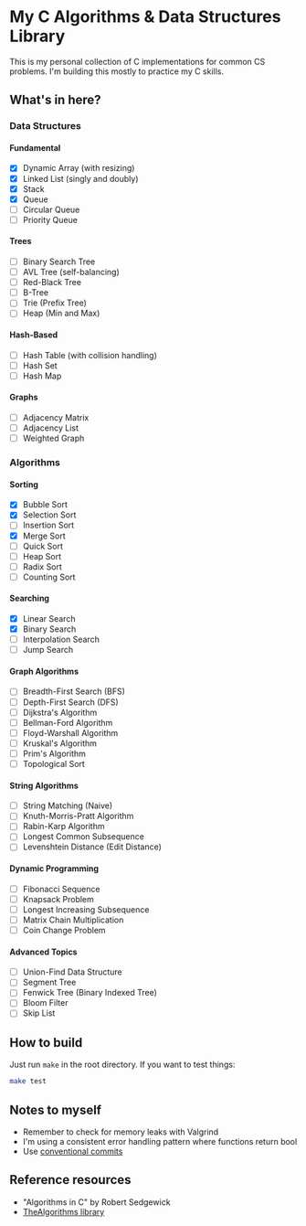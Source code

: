 # My C Algorithms & Data Structures Library

This is my personal collection of C implementations for common CS problems.
I'm building this mostly to practice my C skills.

## What's in here?

### Data Structures

#### Fundamental

- [x] Dynamic Array (with resizing)
- [x] Linked List (singly and doubly)
- [x] Stack
- [x] Queue
- [ ] Circular Queue
- [ ] Priority Queue

#### Trees

- [ ] Binary Search Tree
- [ ] AVL Tree (self-balancing)
- [ ] Red-Black Tree
- [ ] B-Tree
- [ ] Trie (Prefix Tree)
- [ ] Heap (Min and Max)

#### Hash-Based

- [ ] Hash Table (with collision handling)
- [ ] Hash Set
- [ ] Hash Map

#### Graphs

- [ ] Adjacency Matrix
- [ ] Adjacency List
- [ ] Weighted Graph

### Algorithms

#### Sorting

- [x] Bubble Sort
- [x] Selection Sort
- [ ] Insertion Sort
- [x] Merge Sort
- [ ] Quick Sort
- [ ] Heap Sort
- [ ] Radix Sort
- [ ] Counting Sort

#### Searching

- [x] Linear Search
- [x] Binary Search
- [ ] Interpolation Search
- [ ] Jump Search

#### Graph Algorithms

- [ ] Breadth-First Search (BFS)
- [ ] Depth-First Search (DFS)
- [ ] Dijkstra's Algorithm
- [ ] Bellman-Ford Algorithm
- [ ] Floyd-Warshall Algorithm
- [ ] Kruskal's Algorithm
- [ ] Prim's Algorithm
- [ ] Topological Sort

#### String Algorithms

- [ ] String Matching (Naive)
- [ ] Knuth-Morris-Pratt Algorithm
- [ ] Rabin-Karp Algorithm
- [ ] Longest Common Subsequence
- [ ] Levenshtein Distance (Edit Distance)

#### Dynamic Programming

- [ ] Fibonacci Sequence
- [ ] Knapsack Problem
- [ ] Longest Increasing Subsequence
- [ ] Matrix Chain Multiplication
- [ ] Coin Change Problem

#### Advanced Topics

- [ ] Union-Find Data Structure
- [ ] Segment Tree
- [ ] Fenwick Tree (Binary Indexed Tree)
- [ ] Bloom Filter
- [ ] Skip List

## How to build

Just run `make` in the root directory. If you want to test things:

```bash
make test
```

## Notes to myself

- Remember to check for memory leaks with Valgrind
- I'm using a consistent error handling pattern where functions return bool
- Use [conventional commits](https://www.conventionalcommits.org/en/v1.0.0/#summary)

## Reference resources

- "Algorithms in C" by Robert Sedgewick
- [TheAlgorithms library](https://github.com/TheAlgorithms/C)
